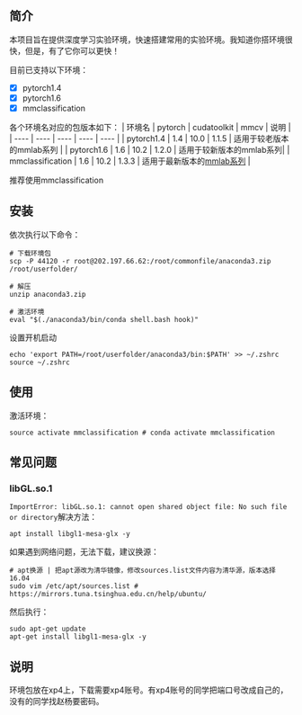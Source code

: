 
## 简介
本项目旨在提供深度学习实验环境，快速搭建常用的实验环境。我知道你搭环境很快，但是，有了它你可以更快！

目前已支持以下环境：
- [x] pytorch1.4
- [x] pytorch1.6
- [x] mmclassification

各个环境名对应的包版本如下：
|  环境名            | pytorch | cudatoolkit | mmcv | 说明 |
|  ---- | ---- | ---- | ---- | ---- |
| pytorch1.4        | 1.4  | 10.0 | 1.1.5 | 适用于较老版本的mmlab系列 |
| pytorch1.6        | 1.6  | 10.2 | 1.2.0 | 适用于较新版本的mmlab系列|
| mmclassification  | 1.6  | 10.2 | 1.3.3 | 适用于最新版本的[mmlab系列](https://github.com/open-mmlab) |

<!--
各个环境名对应的包版本如下：
|  环境名            | pytorch | cudatoolkit | mmcv | 说明 |
|  ---- | ---- | ---- | ---- | ---- |
| pytorch1.4        | 1.4  | 10.0 | 1.1.5 | 适用于较老版本的mmlab系列 |
| pytorch1.6        | 1.6  | 10.2 | 1.2.0 | 适用于较新版本的[mmdetection](https://github.com/open-mmlab/mmdetection)和[mmsegmentation](https://github.com/open-mmlab/mmsegmentation)|
| mmclassification  | 1.6  | 10.2 | 1.3.3 | 适用于[mmclassification](https://github.com/open-mmlab/mmclassification) |
-->

推荐使用mmclassification


## 安装

依次执行以下命令：
```
# 下载环境包
scp -P 44120 -r root@202.197.66.62:/root/commonfile/anaconda3.zip /root/userfolder/

# 解压
unzip anaconda3.zip

# 激活环境
eval "$(./anaconda3/bin/conda shell.bash hook)"
```

设置开机启动
```
echo 'export PATH=/root/userfolder/anaconda3/bin:$PATH' >> ~/.zshrc
source ~/.zshrc
```

## 使用

激活环境：
```
source activate mmclassification # conda activate mmclassification
```


## 常见问题

<!--
### 重启后无base环境

重新激活环境：
```
cd userfolder
eval "$(./anaconda3/bin/conda shell.bash hook)"
```
-->

### libGL.so.1
`ImportError: libGL.so.1: cannot open shared object file: No such file or directory`解决方法：

```
apt install libgl1-mesa-glx -y
```

如果遇到网络问题，无法下载，建议换源：
```
# apt换源 | 把apt源改为清华镜像，修改sources.list文件内容为清华源，版本选择16.04
sudo vim /etc/apt/sources.list # https://mirrors.tuna.tsinghua.edu.cn/help/ubuntu/
```
然后执行：
```
sudo apt-get update
apt-get install libgl1-mesa-glx -y
```


## 说明
环境包放在xp4上，下载需要xp4账号。有xp4账号的同学把端口号改成自己的，没有的同学找赵杨要密码。


<!--
## TODO
pycharm专业版 | 代码同步服务器教程
git版本管理教程
ddr | idird 数据集介绍、特点、难点
tct 数据集介绍、划分、特点、难点
-->
